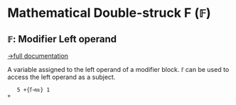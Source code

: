 # Mathematical Double-struck F (`𝔽`)

## `𝔽`: Modifier Left operand
[→full documentation](https://mlochbaum.github.io/BQN/doc/block.html#operands)

A variable assigned to the left operand of a modifier block. `𝕗` can be used to access the left operand as a subject.

```bqn
   5 +{𝕗⊣𝕨} 1
+
```
